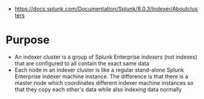 - https://docs.splunk.com/Documentation/Splunk/8.0.3/Indexer/Aboutclusters
# Purpose
- An indexer cluster is a group of Splunk Enterprise _indexers_ (not indexes) that are configured to all contain the exact same data
- Each node in an indexer cluster is like a regular stand-alone Splunk Enterprise indexer machine instance. The difference is that there is a master
  node which coordinates different indexer machine instances so that they copy each other's data while also indexing data normally